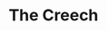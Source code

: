 ---
title: The Creech
issue: 1A
issue_nr: 1
full_title: A Vision Of Death
subtitle: ""
story_arc: ""
crossover: ""
variant: A
publisher: Image Comics
creators: 
  - Greg Capullo
  - Danny Miki
release_date: Oct 1997
release_year: 1997
genre:
  - Action
format: Comic
pages: 32
signed_by: Greg Capullo
price: 1.95
---